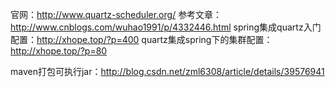 官网：http://www.quartz-scheduler.org/
参考文章：http://www.cnblogs.com/wuhao1991/p/4332446.html
spring集成quartz入门配置：http://xhope.top/?p=400
quartz集成spring下的集群配置：http://xhope.top/?p=80

maven打包可执行jar：http://blog.csdn.net/zml6308/article/details/39576941

